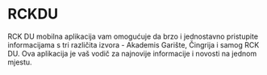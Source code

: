 # RCKDU

RCK DU mobilna aplikacija vam omogućuje da brzo i jednostavno pristupite informacijama s tri različita izvora - Akademis Garište, Čingrija i samog RCK DU. Ova aplikacija je vaš vodič za najnovije informacije i novosti na jednom mjestu.
